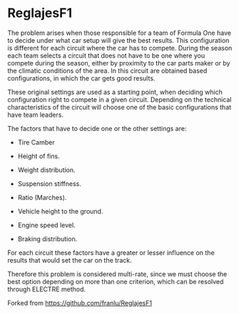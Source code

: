 ReglajesF1
==========

The problem arises when those responsible for a team of Formula One have
to decide under what car setup will give the best results. 
This configuration is different for each circuit where the car has to compete.
During the season each team selects a circuit that does not have to be 
one where you compete during the season, either by proximity to the car 
parts maker or by the climatic conditions of the area. In this circuit 
are obtained based configurations, in which the car gets good results.

These original settings are used as a starting point, when deciding which 
configuration right to compete in a given circuit. 
Depending on the technical characteristics of the circuit will choose 
one of the basic configurations that have team leaders.

The factors that have to decide one or the other settings are:

* Tire Camber

* Height of fins.

* Weight distribution.

* Suspension stiffness.

* Ratio (Marches).

* Vehicle height to the ground.

* Engine speed level.

* Braking distribution.


For each circuit these factors have a greater or lesser influence on the
results that would set the car on the track.


Therefore this problem is considered multi-rate, since we must choose 
the best option depending on more than one criterion, which can be 
resolved through ELECTRE method.

Forked from https://github.com/franlu/ReglajesF1
